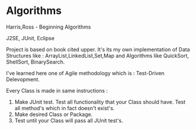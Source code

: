 Algorithms
===============

Harris,Ross - Beginning Algorithms 

J2SE, JUnit, Eclipse

Project is based on book cited upper. It's its my own implementation of Data Structures like : ArrayList,LinkedList,Set,Map and Algorithms like QuickSort, ShellSort, BinarySearch.

I've learned here one of Agile methodology which is : Test-Driven Delevopment.

Every Class is made in same instructions :

1. Make JUnit test. Test all functionality that your Class should have. Test all method's which in fact doesn't exist's.
2. Make desired Class or Package.
3. Test until your Class will pass all JUnit test's.


